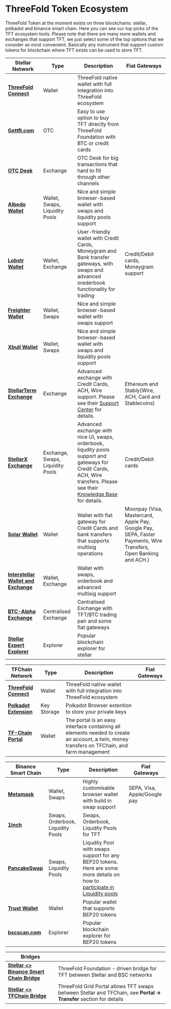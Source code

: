 # ThreeFold Token Ecosystem

ThreeFold Token at the moment exists on three blockchains: stellar, polkadot and binance smart chain.
Here you can see our top picks of the TFT ecosystem tools. Please note that there are many more wallets and exchanges that support TFT, we just select some of the top options that we consider as most conveneint. Basically any instrument that support custom tokens for blockchain where TFT exists can be used to store TFT. 

| **Stellar Network** |Type|Description|Fiat Gateways|
| --------------- |----| --------------- |---|
|  [**ThreeFold Connect**](threefold_connect) | Wallet | ThreeFold native wallet with full integration into ThreeFold ecosystem | |
| [**Gettft.com**](https://gettft.com/gettft/) | OTC | Easy to use option to buy TFT directly from ThreeFold Foundation with BTC or credit cards ||
| [**OTC Desk**](tft_otc) | Exchange | OTC Desk for big transactions that hard to fill through other channels ||
| [**Albedo Wallet**](albedo) | Wallet, Swaps, Liquidity Pools | Nice and simple browser-based wallet with swaps and liquidity pools support ||
| [**Lobstr Wallet**](lobstr_wallet) | Wallet, Exchange | User-friendly wallet with Credit Cards, Moneygram and Bank transfer gateways, with swaps and advanced orederbook functionality for trading| Credit/Debit cards, Moneygram support |
| [**Freighter Wallet**](https://www.freighter.app/) | Wallet, Swaps | Nice and simple browser-based wallet with swaps support||
| [**Xbull Wallet**](https://xbull.app/) | Wallet, Swaps | Nice and simple browser-based wallet with swaps and liquidity pools support||
| [**StellarTerm Exchange**](https://stellarterm.com/) | Exchange |	Advanced exchange with Credit Cards, ACH, Wire support. Please see their [Support Center](https://stellarterm.zendesk.com/hc/en-us) for details.|Ethereum and Stably(Wire, ACH, Card and Stablecoins)|
| [**StellarX Exchange**](https://www.stellarx.com/) | Exchange, Swaps, Liquidity Pools | Advanced exchange with nice UI, swaps, orderbook, liqudity pools support and gateways for Credit Cards, ACH, Wire transfers. Please see their [Knowledge Base](https://stellarx.freshdesk.com/support/home) for details.|Credit/Debit cards|
| [**Solar Wallet**](solar_wallet) | Wallet | Wallet with fiat gateway for Credit Cards and bank transfers that supports multisig operations|Moonpay (Visa, Mastercard, Apple Pay, Google Pay, SEPA, Faster Payments, Wire Transfers, Open Banking and ACH.)|
| [**Interstellar Wallet and Exchange**](tft_interstellar) | Wallet, Exchange | Wallet with swaps, orderbook and advanced multisig support||
| [**BTC-Alpha Exchange**](tft_btc_alpha) | Centralised Exchange | Centralised Exchange with TFT/BTC trading pair and some fiat gateways||
| [**Stellar Expert Explorer**](https://stellar.expert/) | Explorer | Popular blockchain explorer for stellar||
						
| **TFChain Network** |Type|Description|Fiat Gateways|
| --------------- | --------------- |-------|---|
| [**ThreeFold Connect**](threefold_connect) | Wallet | ThreeFold native wallet with full integration into ThreeFold ecosystem||
| [**Polkadot Extension**](https://library.threefold.me/info/manual/#/getstarted/manual__dashboard_portal_polkadot_create_account) | Key Storage | Polkadot Browser extention to store your private keys||
| [**TF-Chain Portal**](https://library.threefold.me/info/manual/#/manual__dashboard_portal_home) | Wallet | The portal is an easy interface containing all elements needed to create an account, a twin, money transfers on TFChain, and farm management ||
						
| **Binance Smart Chain** |Type|Description|Fiat Gateways|
| --------------- | --------------- |--------|---|
| [**Metamask**](tft_bsc_metamask) | Wallet, Swaps | Highly customisable browser wallet with build in swap support|SEPA, Visa, Apple/Google pay|
| [**1inch**](tft_1inch) | Swaps, Orderbook, Liquidity Pools | Swaps, Orderbook, Liqudity Pools for TFT||
| [**PancakeSwap**](tft_binance_defi) | Swaps, Liquidity Pools | Liqudity Pool with swaps support for  any BEP20 tokens. Here are some more details on how to [participate in Liquidity pools](liquidity_provider)||
| [**Trust Wallet**](tft_bsc_trustwallet) | Wallet | Popular wallet that supports BEP20 tokens||
| [**bscscan.com**](https://bscscan.com/) | Explorer | Popular blockchain explorer for BEP20 tokens||
						
| **Bridges** | |
| --------------- | --------------- |
| [**Stellar <> Binance Smart Chain Bridge**](https://bridge.bsc.threefold.io/) | ThreeFold Foundation - driven bridge for TFT between Stellar and BSC networks |
| [**Stellar <> TFChain Bridge**](https://library.threefold.me/info/manual/#/manual__dashboard_readme) | ThreeFold Grid Portal allows TFT swaps between Stellar and TFChain, see **Portal -> Transfer** section for details|
